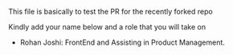 This file is basically to test the PR for the recently forked repo

Kindly add your name below and a role that you will take on 

- Rohan Joshi: FrontEnd and Assisting in Product Management.
